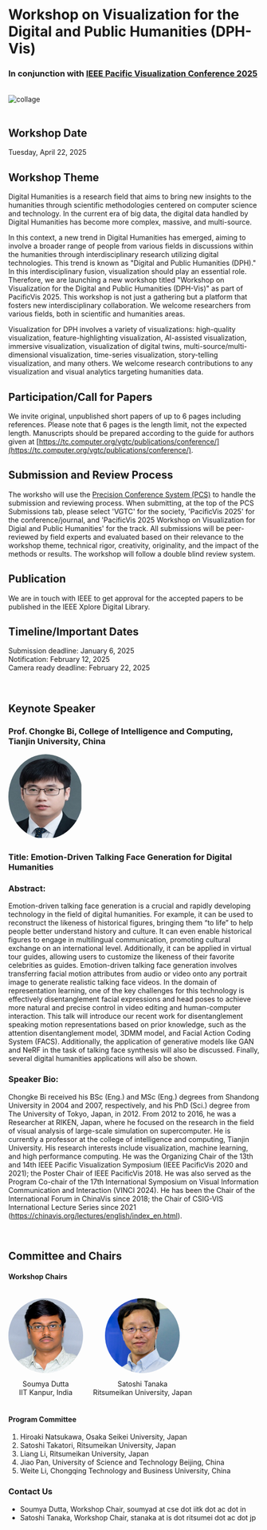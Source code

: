 # Workshop on Visualization for the Digital and Public Humanities (DPH-Vis)

### In conjunction with [IEEE Pacific Visualization Conference 2025](https://pacificvis2025.github.io/pages/index.html)

<br>
<img src="images/photo-collage.png" alt="collage" style="width: 2000px; height: 300px;">
<br>
<br>

## Workshop Date

Tuesday, April 22, 2025

## Workshop Theme

Digital Humanities is a research field that aims to bring new insights to the humanities through scientific methodologies centered on computer science and technology. In the current era of big data, the digital data handled by Digital Humanities has become more complex, massive, and multi-source.

In this context, a new trend in Digital Humanities has emerged, aiming to involve a broader range of people from various fields in discussions within the humanities through interdisciplinary research utilizing digital technologies. This trend is known as "Digital and Public Humanities (DPH)." In this interdisciplinary fusion, visualization should play an essential role. Therefore, we are launching a new workshop titled "Workshop on Visualization for the Digital and Public Humanities (DPH-Vis)" as part of PacificVis 2025. This workshop is not just a gathering but a platform that fosters new interdisciplinary collaboration. We welcome researchers from various fields, both in scientific and humanities areas.

Visualization for DPH involves a variety of visualizations: high-quality visualization,
feature-highlighting visualization, AI-assisted visualization, immersive visualization, visualization of digital twins, multi-source/multi-dimensional visualization, time-series visualization, story-telling visualization, and many others. We welcome research contributions to any visualization and visual analytics targeting humanities data.

## Participation/Call for Papers

We invite original, unpublished short papers of up to 6 pages including references. Please note that 6 pages is the length limit, not the expected length. Manuscripts should be prepared according to the guide for authors given at [https://tc.computer.org/vgtc/publications/conference/](https://tc.computer.org/vgtc/publications/conference/).

## Submission and Review Process

The worksho will use the [Precision Conference System (PCS)](https://new.precisionconference.com/user/login) to handle the submission and reviewing process. When submitting, at the top of the PCS Submissions tab, please select 'VGTC' for the society, 'PacificVis 2025' for the conference/journal, and 'PacificVis 2025 Workshop on Visualization for Digial and Public Humanities' for the track. All submissions will be peer-reviewed by field experts and evaluated based on their relevance to the workshop theme, technical rigor, creativity, originality, and the impact of the methods or results. The workshop will follow a double blind review system.

## Publication

We are in touch with IEEE to get approval for the accepted papers to be published in the IEEE Xplore Digital Library.

## Timeline/Important Dates

Submission deadline: January 6, 2025<br>
Notification: February 12, 2025<br>
Camera ready deadline: February 22, 2025<br>

<br>

## Keynote Speaker

### Prof. Chongke Bi, College of Intelligence and Computing, Tianjin University, China

<div style="display: flex; align-items: center; justify-content: flex-start;">
  <div style="margin-right: 20px; text-align: center;">
    <img src="images/keynote_speaker.jpg" alt="Chongke Bi" style="border-radius: 50%; width: 150px; height: 170px;">
  </div>
</div>

### Title: Emotion-Driven Talking Face Generation for Digital Humanities

### Abstract:

Emotion-driven talking face generation is a crucial and rapidly developing technology in the field of digital humanities. For example, it can be used to reconstruct the likeness of historical figures, bringing them “to life” to help people better understand history and culture. It can even enable historical figures to engage in multilingual communication, promoting cultural exchange on an international level. Additionally, it can be applied in virtual tour guides, allowing users to customize the likeness of their favorite celebrities as guides. Emotion-driven talking face generation involves transferring facial motion attributes from audio or video onto any portrait image to generate realistic talking face videos. In the domain of representation learning, one of the key challenges for this technology is effectively disentanglement facial expressions and head poses to achieve more natural and precise control in video editing and human-computer interaction. This talk will introduce our recent work for disentanglement speaking motion representations based on prior knowledge, such as the attention disentanglement model, 3DMM model, and Facial Action Coding System (FACS). Additionally, the application of generative models like GAN and NeRF in the task of talking face synthesis will also be discussed. Finally, several digital humanities applications will also be shown.

### Speaker Bio:

Chongke Bi received his BSc (Eng.) and MSc (Eng.) degrees from Shandong University in 2004 and 2007, respectively, and his PhD (Sci.) degree from The University of Tokyo, Japan, in 2012. From 2012 to 2016, he was a Researcher at RIKEN, Japan, where he focused on the research in the field of visual analysis of large-scale simulation on supercomputer. He is currently a professor at the college of intelligence and computing, Tianjin University. His research interests include visualization, machine learning, and high performance computing. He was the Organizing Chair of the 13th and 14th IEEE Pacific Visualization Symposium (IEEE PacificVis 2020 and 2021); the Poster Chair of IEEE PacificVis 2018. He was also served as the Program Co-chair of the 17th International Symposium on Visual Information Communication and Interaction (VINCI 2024). He has been the Chair of the International Forum in ChinaVis since 2018; the Chair of CSIG-VIS International Lecture Series since 2021 (https://chinavis.org/lectures/english/index_en.html).

<br>

## Committee and Chairs

#### Workshop Chairs

<br>
<div style="display: flex; align-items: center; justify-content: flex-start;">
  <div style="margin-right: 20px; text-align: center;">
    <img src="images/sdutta.png" alt="Soumya Dutta" style="border-radius: 50%; width: 150px; height: 150px;">
    <p style="margin: 10px 0 0;">Soumya Dutta</p>
    <p style="margin: 0;">IIT Kanpur, India</p>
  </div>
  <div style="text-align: center;">
    <img src="images/tanaka.png" alt="Satoshi Tanaka" style="border-radius: 50%; width: 150px; height: 150px;">
    <p style="margin: 10px 0 0;">Satoshi Tanaka</p>
    <p style="margin: 0;">Ritsumeikan University, Japan</p>
  </div>
</div>

<br>

#### Program Committee

1. Hiroaki Natsukawa, Osaka Seikei University, Japan
2. Satoshi Takatori, Ritsumeikan University, Japan
3. Liang Li, Ritsumeikan University, Japan
4. Jiao Pan, University of Science and Technology Beijing, China
5. Weite Li, Chongqing Technology and Business University, China

### Contact Us

- Soumya Dutta, Workshop Chair, soumyad at cse dot iitk dot ac dot in
- Satoshi Tanaka, Workshop Chair, stanaka at is dot ritsumei dot ac dot jp
